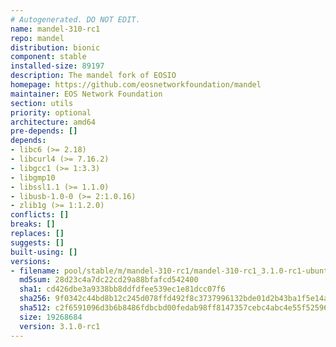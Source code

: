 ```yaml
---
# Autogenerated. DO NOT EDIT.
name: mandel-310-rc1
repo: mandel
distribution: bionic
component: stable
installed-size: 89197
description: The mandel fork of EOSIO
homepage: https://github.com/eosnetworkfoundation/mandel
maintainer: EOS Network Foundation
section: utils
priority: optional
architecture: amd64
pre-depends: []
depends:
- libc6 (>= 2.18)
- libcurl4 (>= 7.16.2)
- libgcc1 (>= 1:3.3)
- libgmp10
- libssl1.1 (>= 1.1.0)
- libusb-1.0-0 (>= 2:1.0.16)
- zlib1g (>= 1:1.2.0)
conflicts: []
breaks: []
replaces: []
suggests: []
built-using: []
versions:
- filename: pool/stable/m/mandel-310-rc1/mandel-310-rc1_3.1.0-rc1-ubuntu-18.04_64.deb
  md5sum: 28d23c4a7dc22cd29a88bfafcd542400
  sha1: cd426dbe3a9338bb8ddfdfee539ec1e81dcc07f6
  sha256: 9f0342c44bd8b12c245d078ffd492f8c3737996132bde01d2b43ba1f5e14a680
  sha512: c2f6591096d3b6b8486fdbcbd00fedab98ff8147357cebc4abc4e55f525967b11ca58c5bfc6d814a5a734ab61d143e99502ae49e21b04d8c7315d7adb658a8d1
  size: 19268684
  version: 3.1.0-rc1
---
```

